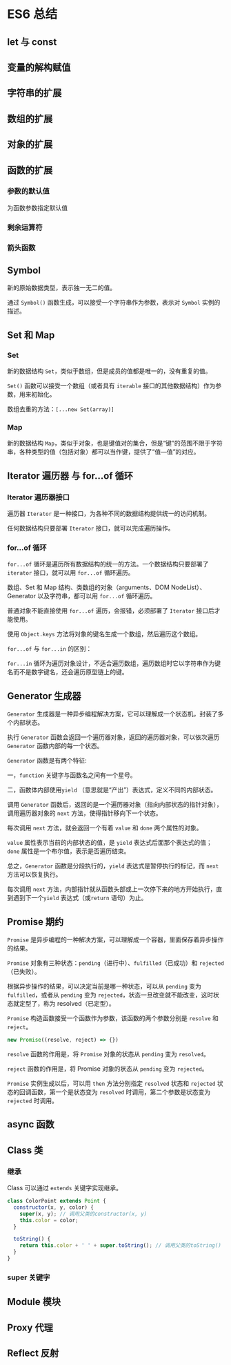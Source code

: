 # ES6 总结

## let 与 const

## 变量的解构赋值

## 字符串的扩展

## 数组的扩展

## 对象的扩展

## 函数的扩展

### 参数的默认值

为函数参数指定默认值

### 剩余运算符

### 箭头函数

## Symbol

新的原始数据类型，表示独一无二的值。

通过 `Symbol()` 函数生成，可以接受一个字符串作为参数，表示对 `Symbol` 实例的描述。

## Set 和 Map

### Set

新的数据结构 `Set`，类似于数组，但是成员的值都是唯一的，没有重复的值。

`Set()` 函数可以接受一个数组（或者具有 `iterable` 接口的其他数据结构）作为参数，用来初始化。

数组去重的方法：`[...new Set(array)]`

### Map

新的数据结构 `Map`，类似于对象，也是键值对的集合，但是“键”的范围不限于字符串，各种类型的值（包括对象）都可以当作键，提供了“值—值”的对应。

## Iterator 遍历器 与 for...of 循环

### Iterator 遍历器接口

遍历器 `Iterator` 是一种接口，为各种不同的数据结构提供统一的访问机制。

任何数据结构只要部署 `Iterator` 接口，就可以完成遍历操作。

### for...of 循环

`for...of` 循环是遍历所有数据结构的统一的方法。一个数据结构只要部署了 `iterator` 接口，就可以用 `for...of` 循环遍历。

数组、Set 和 Map 结构、类数组的对象（arguments、DOM NodeList）、Generator 以及字符串，都可以用 `for...of` 循环遍历。

普通对象不能直接使用 `for...of` 遍历，会报错，必须部署了 `Iterator` 接口后才能使用。

使用 `Object.keys` 方法将对象的键名生成一个数组，然后遍历这个数组。

`for...of` 与 `for...in` 的区别：

`for...in` 循环为遍历对象设计，不适合遍历数组，遍历数组时它以字符串作为键名而不是数字键名，还会遍历原型链上的键。

## Generator 生成器

`Generator` 生成器是一种异步编程解决方案，它可以理解成一个状态机，封装了多个内部状态。

执行 `Generator` 函数会返回一个遍历器对象，返回的遍历器对象，可以依次遍历 `Generator` 函数内部的每一个状态。

`Generator` 函数是有两个特征:

一，`function` 关键字与函数名之间有一个星号。

二，函数体内部使用`yield` （意思就是“产出”）表达式，定义不同的内部状态。

调用 `Generator` 函数后，返回的是一个遍历器对象（指向内部状态的指针对象），调用遍历器对象的 `next` 方法，使得指针移向下一个状态。

每次调用 `next` 方法，就会返回一个有着 `value` 和 `done` 两个属性的对象。

`value` 属性表示当前的内部状态的值，是 `yield` 表达式后面那个表达式的值；`done` 属性是一个布尔值，表示是否遍历结束。

总之，`Generator` 函数是分段执行的，`yield` 表达式是暂停执行的标记，而 `next` 方法可以恢复执行。

每次调用 `next` 方法，内部指针就从函数头部或上一次停下来的地方开始执行，直到遇到下一个`yield` 表达式（或`return` 语句）为止。

## Promise 期约

`Promise` 是异步编程的一种解决方案，可以理解成一个容器，里面保存着异步操作的结果。

`Promise` 对象有三种状态：`pending`（进行中）、`fulfilled`（已成功）和 `rejected`（已失败）。

根据异步操作的结果，可以决定当前是哪一种状态，可以从 `pending` 变为 `fulfilled`，或者从 `pending` 变为 `rejected`，状态一旦改变就不能改变，这时状态就定型了，称为 resolved（已定型）。

`Promise` 构造函数接受一个函数作为参数，该函数的两个参数分别是 `resolve` 和 `reject`。

```js
new Promise((resolve, reject) => {})

```

`resolve` 函数的作用是，将 `Promise` 对象的状态从 `pending` 变为 `resolved`。

`reject` 函数的作用是，将 Promise 对象的状态从 `pending` 变为 `rejected`。

`Promise` 实例生成以后，可以用 `then` 方法分别指定 `resolved` 状态和 `rejected` 状态的回调函数，第一个是状态变为 `resolved` 时调用，第二个参数是状态变为 `rejected` 时调用。

## async 函数

## Class 类

### 继承

Class 可以通过 `extends` 关键字实现继承。

```js
class ColorPoint extends Point {
  constructor(x, y, color) {
    super(x, y); // 调用父类的constructor(x, y)
    this.color = color;
  }

  toString() {
    return this.color + ' ' + super.toString(); // 调用父类的toString()
  }
}
```

### super 关键字

## Module 模块

## Proxy 代理

## Reflect 反射
